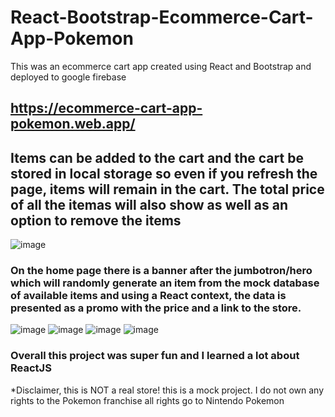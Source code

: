 # React-Bootstrap-Ecommerce-Cart-App-Pokemon
This was an ecommerce cart app created using React and Bootstrap and deployed to google firebase
## https://ecommerce-cart-app-pokemon.web.app/ ##

## Items can be added to the cart and the cart be stored in local storage so even if you refresh the page, items will remain in the cart. The total price of all the itemas will also show as well as an option to remove the items ##

![image](https://user-images.githubusercontent.com/40246928/194167632-9e69bae8-c73a-492f-a8b6-856a4ca33ae4.png)

### On the home page there is a banner after the jumbotron/hero which will randomly generate an item from the mock database of available items and using a React context, the data is presented as a promo with the price and a link to the store.

![image](https://user-images.githubusercontent.com/40246928/194167567-ffc10ea0-2012-4783-b2f8-9d4816d6779b.png)
![image](https://user-images.githubusercontent.com/40246928/194167955-782e1f4d-96de-43bd-a6c4-0e2aaf88e7d9.png)
![image](https://user-images.githubusercontent.com/40246928/194168001-398292d5-0e4d-44d6-9569-2ef247679d55.png)
![image](https://user-images.githubusercontent.com/40246928/194168037-46003971-7de5-4bfe-8682-e6e25525e68f.png)

### Overall this project was super fun and I learned a lot about ReactJS ###
*Disclaimer, this is NOT a real store! this is a mock project. I do not own any rights to the Pokemon franchise all rights go to Nintendo Pokemon
